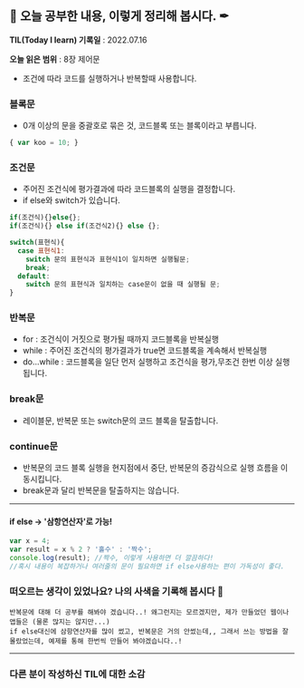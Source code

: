 ## 📕 오늘 공부한 내용, 이렇게 정리해 봅시다. ✒

**TIL(Today I learn) 기록일** : 2022.07.16

**오늘 읽은 범위** : 8장 제어문
+ 조건에 따라 코드를 실행하거나 반복할때 사용합니다.

### 블록문
+ 0개 이상의 문을 중괄호로 묶은 것, 코드블록 또는 블록이라고 부릅니다.
```js
{ var koo = 10; }
```

### 조건문
+ 주어진 조건식에 평가결과에 따라 코드블록의 실행을 결정합니다.
+ if else와 switch가 있습니다.
```js
if(조건식){}else{};
if(조건식){} else if(조건식2){} else {};

switch(표현식){
  case 표현식1:
    switch 문의 표현식과 표현식1이 일치하면 실행될문;
    break;
  default:
    switch 문의 표현식과 일치하는 case문이 없을 때 실행될 문;
}
```

### 반복문
+ for : 조건식이 거짓으로 평가될 때까지 코드블록을 반복실행
+ while : 주어진 조건식의 평가결과가 true면 코드블록을 계속해서 반복실행
+ do...while : 코드블록을 일단 먼저 실행하고 조건식을 평가,무조건 한번 이상 실행됩니다.

### break문
+ 레이블문, 반복문 또는 switch문의 코드 블록을 탈출합니다.

### continue문
+ 반복문의 코드 블록 실행을 현지점에서 중단, 반복문의 증감식으로 실행 흐름을 이동시킵니다.
+ break문과 달리 반복문을 탈출하지는 않습니다.

---
#### if else -> '삼항연산자'로 가능!
```js
var x = 4;
var result = x % 2 ? '홀수' : '짝수';
console.log(result); //짝수, 이렇게 사용하면 더 깔끔하다!
//혹시 내용이 복잡하거나 여러줄의 문이 필요하면 if else사용하는 편이 가독성이 좋다.
```

### 떠오르는 생각이 있었나요? 나의 사색을 기록해 봅시다 💭
```
반복문에 대해 더 공부를 해봐야 겠습니다..! 왜그런지는 모르겠지만, 제가 만들었던 웹이나 앱들은 (물론 많지는 않지만...)
if else대신에 삼항연산자를 많이 썼고, 반복문은 거의 안썼는데,, 그래서 쓰는 방법을 잘 몰랐었는데, 예제를 통해 한번씩 만들어 봐야겠습니다..!

```


---

### 다른 분이 작성하신 TIL에 대한 소감
```

```

